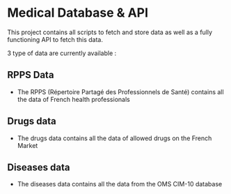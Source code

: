 # Medical Database & API

This project contains all scripts to fetch and store data as well as a fully functioning API to fetch this data.

3 type of data are currently available :

## RPPS Data
- The RPPS (Répertoire Partagé des Professionnels de Santé) contains all the data of French health professionals 


## Drugs data
- The drugs data contains all the data of allowed drugs on the French Market

## Diseases data
- The diseases data contains all the data from the OMS CIM-10 database
